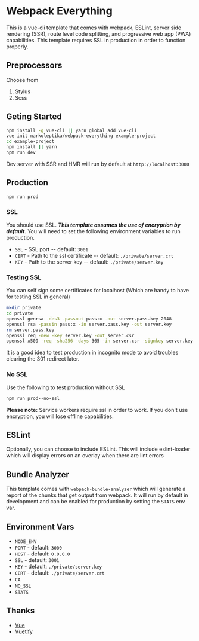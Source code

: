 # Webpack Everything
This is a vue-cli template that comes with webpack, ESLint, server side rendering (SSR), route level code splitting, and progressive web app (PWA) capabilities. This template requires SSL in production in order to function properly.

## Preprocessors
Choose from
1. Stylus
2. Scss

## Geting Started
```bash
npm install -g vue-cli || yarn global add vue-cli
vue init narkoleptika/webpack-everything example-project
cd example-project
npm install || yarn
npm run dev
```
Dev server with SSR and HMR will run by default at `http://localhost:3000`

## Production
```bash
npm run prod
```

### SSL
You should use SSL. ___This template assumes the use of encryption by default___. You will need to set the following environment variables to run production.
* `SSL` - SSL port -- default: `3001`
* `CERT` - Path to the ssl certificate -- default: `./private/server.crt`
* `KEY` - Path to the server key -- default: `./private/server.key`

### Testing SSL
You can self sign some certificates for localhost (Which are handy to have for testing SSL in general)
```bash
mkdir private
cd private
openssl genrsa -des3 -passout pass:x -out server.pass.key 2048
openssl rsa -passin pass:x -in server.pass.key -out server.key
rm server.pass.key
openssl req -new -key server.key -out server.csr
openssl x509 -req -sha256 -days 365 -in server.csr -signkey server.key -out server.crt
```

It is a good idea to test production in incognito mode to avoid troubles clearing the 301 redirect later.

### No SSL
Use the following to test production without SSL
```bash
npm run prod--no-ssl
```

__Please note:__ Service workers require ssl in order to work. If you don't use encryption, you will lose offline capabilities.

## ESLint
Optionally, you can choose to include ESLint. This will include eslint-loader which will display errors on an overlay when there are lint errors

## Bundle Analyzer
This template comes with `webpack-bundle-analyzer` which will generate a report of the chunks that get output from webpack. It will run by default in development and can be enabled for production by setting the `STATS` env var.

## Environment Vars
* `NODE_ENV`
* `PORT` - default: `3000`
* `HOST` - default: `0.0.0.0`
* `SSL` - default: `3001`
* `KEY` - default: `./private/server.key`
* `CERT` - default: `./private/server.crt`
* `CA`
* `NO_SSL`
* `STATS`

## Thanks
* [Vue](https://vuejs.org/)
* [Vuetify](https://vuetifyjs.com/)
